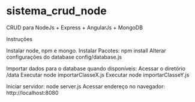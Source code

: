 # sistema_crud_node

CRUD para NodeJs + Express + AngularJs + MongoDB

Instruções

Instalar node, npm e mongo.
Instalar Pacotes: npm install
Alterar configurações do database config/database.js

Importar dados para o database quando disponíveis:
Acessar o diretório /data
Executar node importarClasseX.js
Executar node importarClasseY.js

Iniciar servidor: node server.js
Acessar endereço no navegador: http://localhost:8080
